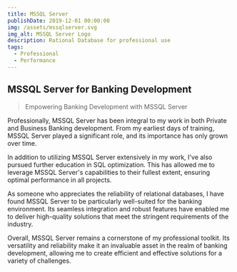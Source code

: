 ```yaml
---
title: MSSQL Server
publishDate: 2019-12-01 00:00:00
img: /assets/mssqlserver.svg
img_alt: MSSQL Server Logo
description: Rational Database for professional use
tags:
  - Professional
  - Performance
---
```

## MSSQL Server for Banking Development
> Empowering Banking Development with MSSQL Server

Professionally, MSSQL Server has been integral to my work in both Private and Business Banking development. From my earliest days of training, MSSQL Server played a significant role, and its importance has only grown over time.

In addition to utilizing MSSQL Server extensively in my work, I've also pursued further education in SQL optimization. This has allowed me to leverage MSSQL Server's capabilities to their fullest extent, ensuring optimal performance in all projects.

As someone who appreciates the reliability of relational databases, I have found MSSQL Server to be particularly well-suited for the banking environment. Its seamless integration and robust features have enabled me to deliver high-quality solutions that meet the stringent requirements of the industry.

Overall, MSSQL Server remains a cornerstone of my professional toolkit. Its versatility and reliability make it an invaluable asset in the realm of banking development, allowing me to create efficient and effective solutions for a variety of challenges.